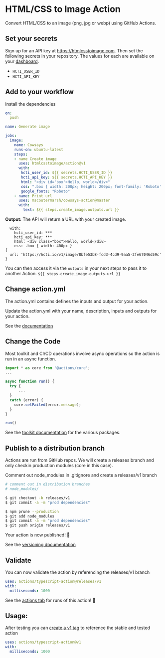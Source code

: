 # HTML/CSS to Image Action

Convert HTML/CSS to an image (png, jpg or webp) using GitHub Actions.

## Set your secrets

Sign up for an API key at https://htmlcsstoimage.com. Then set the following secrets in your repository. The values for each are available on your [dashboard](https://htmlcsstoimage.com/dashboard).

- `HCTI_USER_ID`
- `HCTI_API_KEY`

## Add to your workflow

Install the dependencies  
```yml
on:
  push

name: Generate image

jobs:
  image:
    name: Cowsays
    runs-on: ubuntu-latest
    steps:
    - name Create image
      uses: htmlcsstoimage/action@v1
      with:
       hcti_user_id: ${{ secrets.HCTI_USER_ID }}
       hcti_api_key: ${{ secrets.HCTI_API_KEY }}
       html: "<div id='box'>Hello, world</div>"
       css: ".box { width: 200px; height: 200px; font-family: 'Roboto' }"
       google_fonts: "Roboto"
    - name: Print url
      uses: mscoutermarsh/cowsays-action@master
      with:
        text: ${{ steps.create_image.outputs.url }} 
```

**Output:**
The API will return a URL with your created image.

```
  with:
    hcti_user_id: ***
    hcti_api_key: ***
    html: <div class="box">Hello, world</div>
    css: .box { width: 400px }
{
  url: 'https://hcti.io/v1/image/8bfe53b8-fcd3-4cd9-9aa5-2fe67046d59c'
}
```

You can then access it via the `outputs` in your next steps to pass it to another Action. `${{ steps.create_image.outputs.url }}`

## Change action.yml

The action.yml contains defines the inputs and output for your action.

Update the action.yml with your name, description, inputs and outputs for your action.

See the [documentation](https://help.github.com/en/articles/metadata-syntax-for-github-actions)

## Change the Code

Most toolkit and CI/CD operations involve async operations so the action is run in an async function.

```javascript
import * as core from '@actions/core';
...

async function run() {
  try { 
      ...
  } 
  catch (error) {
    core.setFailed(error.message);
  }
}

run()
```

See the [toolkit documentation](https://github.com/actions/toolkit/blob/master/README.md#packages) for the various packages.

## Publish to a distribution branch

Actions are run from GitHub repos.  We will create a releases branch and only checkin production modules (core in this case). 

Comment out node_modules in .gitignore and create a releases/v1 branch
```bash
# comment out in distribution branches
# node_modules/
```

```bash
$ git checkout -b releases/v1
$ git commit -a -m "prod dependencies"
```

```bash
$ npm prune --production
$ git add node_modules
$ git commit -a -m "prod dependencies"
$ git push origin releases/v1
```

Your action is now published! :rocket: 

See the [versioning documentation](https://github.com/actions/toolkit/blob/master/docs/action-versioning.md)

## Validate

You can now validate the action by referencing the releases/v1 branch

```yaml
uses: actions/typescript-action@releases/v1
with:
  milliseconds: 1000
```

See the [actions tab](https://github.com/actions/javascript-action/actions) for runs of this action! :rocket:

## Usage:

After testing you can [create a v1 tag](https://github.com/actions/toolkit/blob/master/docs/action-versioning.md) to reference the stable and tested action

```yaml
uses: actions/typescript-action@v1
with:
  milliseconds: 1000
```
